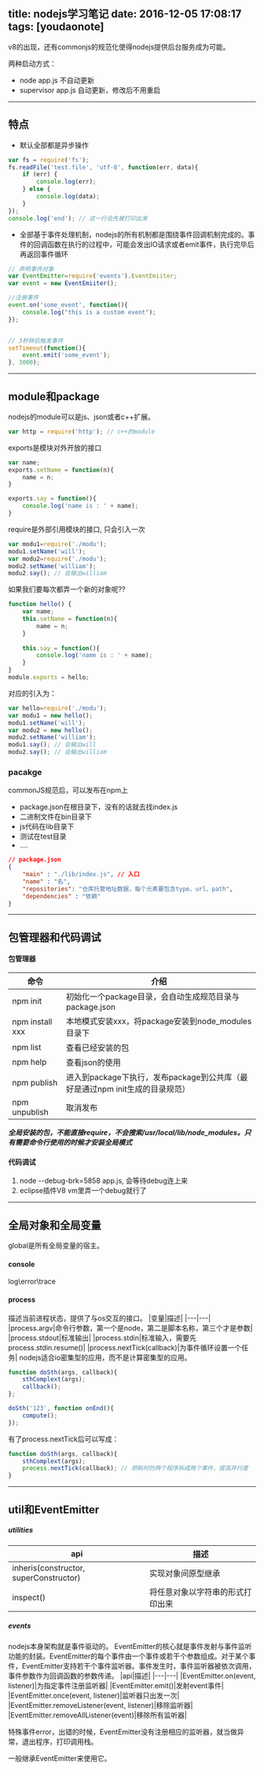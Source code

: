 
title: nodejs学习笔记
date: 2016-12-05 17:08:17
tags: [youdaonote]
---

v8的出现，还有commonjs的规范化使得nodejs提供后台服务成为可能。

两种启动方式：
- node app.js   不自动更新
- supervisor app.js 自动更新，修改后不用重启

---
特点
---
- 默认全部都是异步操作
```js
var fs = require('fs');
fs.readFile('test.file', 'utf-8', function(err, data){
    if (err) {
        console.log(err);
    } else {
        console.log(data);
    }
});
console.log('end'); // 这一行会先被打印出来
```
- 全部基于事件处理机制，nodejs的所有机制都是围绕事件回调机制完成的。事件的回调函数在执行的过程中，可能会发出IO请求或者emit事件，执行完毕后再返回事件循环
```js
// 声明事件对象
var EventEmitter=require('events').EventEmiiter;
var event = new EventEmiiter();

//注册事件
event.on('some_event', function(){
    console.log("this is a custom event");
});


// 3秒钟后触发事件
setTimeout(function(){
    event.emit('some_event');
}, 3000);
```
--- 
module和package
---
nodejs的module可以是js、json或者c++扩展。
```js
var http = require('http'); // c++的module
```
exports是模块对外开放的接口
```js
var name;
exports.setName = function(n){
    name = n;
}

exports.say = function(){
    console.log('name is : ' + name);
}
```
require是外部引用模块的接口, 只会引入一次
```js
var modu1=require('./modu');
modu1.setName('will');
var modu2=require('./modu');
modu2.setName('william');
modu2.say(); // 会输出william
```
如果我们要每次都弄一个新的对象呢??
```js
function hello() {
    var name;
    this.setName = function(n){
        name = n;
    }
    
    this.say = function(){
        console.log('name is : ' + name);
    }
}
module.exports = hello;
```
对应的引入为：
```js
var hello=require('./modu');
var modu1 = new hello();
modu1.setName('will');
var modu2 = new hello();
modu2.setName('william');
modu1.say(); // 会输出will
modu2.say(); // 会输出william
```

### pacakge
commonJS规范后，可以发布在npm上
 - package.json在根目录下，没有的话就去找index.js
 - 二进制文件在bin目录下
 - js代码在lib目录下
 - 测试在test目录
 - ....

```json
// package.json
{
    "main" : "./lib/index.js", // 入口
    "name" : "名",
    "repositories": "仓库托管地址数据，每个元素要包含type、url、path",
    "dependencies" : "依赖"
}
```

---
包管理器和代码调试
---

#### 包管理器 

|命令|介绍|
|---|---|
|npm init| 初始化一个package目录，会自动生成规范目录与package.json |
|npm install xxx| 本地模式安装xxx，将package安装到node_modules目录下|
|npm list| 查看已经安装的包|
|npm help <json>|查看json的使用|
|npm publish | 进入到package下执行，发布package到公共库（最好是通过npm init生成的目录规范） |
|npm unpublish |取消发布|

***全局安装的包，不能直接require，不会搜索/usr/local/lib/node_modules。只有需要命令行使用的时候才安装全局模式***

#### 代码调试

1. node --debug-brk=5858 app.js, 会等待debug连上来
2. eclipse插件V8 vm里弄一个debug就行了



---
全局对象和全局变量
---
global是所有全局变量的宿主。

#### console
log\error\trace
#### process
描述当前进程状态，提供了与os交互的接口。
|变量|描述|
|---|---|
|process.argv|命令行参数，第一个是node，第二是脚本名称，第三个才是参数|
|process.stdout|标准输出|
|process.stdin|标准输入，需要先process.stdin.resume()|
|process.nextTick(callback)|为事件循环设置一个任务|
nodejs适合io密集型的应用，而不是计算密集型的应用。

```js   
function doSth(args, callback){
    sthComplext(args);
    callback();
};

doSth('123', function onEnd(){
    compute();
});
```
有了process.nextTick后可以写成：
```js
function doSth(args, callback){
    sthComplext(args);
    process.nextTick(callback); // 把耗时的两个程序拆成两个事件，提高并行度
}
```


---
util和EventEmitter
---
##### utilities
|api|描述|
|---|---|
|inheris(constructor, superConstructor)|实现对象间原型继承|
|inspect()|将任意对象以字符串的形式打印出来|

##### events
nodejs本身架构就是事件驱动的。
EventEmitter的核心就是事件发射与事件监听功能的封装。EventEmitter的每个事件由一个事件或若干个参数组成。对于某个事件，EventEmitter支持若干个事件监听器。事件发生时，事件监听器被依次调用，事件参数作为回调函数的参数传递。
|api|描述|
|---|---|
|EventEmitter.on(event, listener)|为指定事件注册监听器|
|EventEmitter.emit()|发射event事件|
|EventEmitter.once(event, listener)|监听器只出发一次|
|EventEmitter.removeListener(event, listener)|移除监听器|
|EventEmitter.removeAllListener(event)|移除所有监听器|

特殊事件error，出错的时候，EventEmitter没有注册相应的监听器，就当做异常，退出程序，打印调用栈。

一般继承EventEmitter来使用它。 
